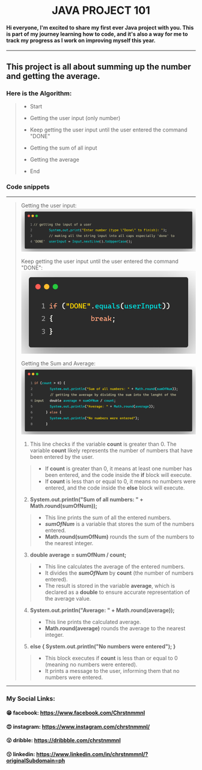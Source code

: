 <h1 style = "text-align: center" >JAVA PROJECT 101</h1>

#### Hi everyone, I'm excited to share my first ever Java project with you. This is part of my journey learning how to code, and it's also a way for me to track my progress as I work on improving myself this year.

---

## This project is all about summing up the number and getting the average.

### Here is the Algorithm:

> - Start
>
> - Getting the user input (only number)
>
> - Keep getting the user input until the user entered the command "DONE"
>
> - Getting the sum of all input
>
> - Getting the average
>
> - End

### Code snippets

---

> Getting the user input:
> ![Getting the user input..](./UserInput.png "Getting the user input.")
>
> Keep getting the user input until the user entered the command "DONE":
> ![Keep asking the user img..](./DONE.png "Keep asking the user.")
>
> Getting the Sum and Average:
> ![Getting the sum and average..](./SUMAVG.png "Getting the sum and average.")
>
> 1. This line checks if the variable **count** is greater than 0. The variable **count** likely represents the number of numbers that have been entered by the user. 
>> - If **count** is greater than 0, it means at least one number has been entered, and the code inside the **if** block will execute. 
>> - If **count** is less than or equal to 0, it means no numbers were entered, and the code inside the **else** block will execute.
> 2. **System.out.println("Sum of all numbers: " + Math.round(sumOfNum));**
>> - This line prints the sum of all the entered numbers.
>> - ***sumOfNum*** is a variable that stores the sum of the numbers entered.
>> - **Math.round(sumOfNum)** rounds the sum of the numbers to the nearest integer.
> 3. **double average = sumOfNum / count;**
>> - This line calculates the average of the entered numbers.
>> - It divides the ***sumOfNum*** by **count** (the number of numbers entered).
>> - The result is stored in the variable **average**, which is declared as a **double** to ensure accurate representation of the average value.
> 4. **System.out.println("Average: " + Math.round(average));**
>> - This line prints the calculated average.
>> - **Math.round(average)** rounds the average to the nearest integer.
> 5. **else { System.out.println("No numbers were entered"); }**
>> - This block executes if **count** is less than or equal to 0 (meaning no numbers were entered).
>> - It prints a message to the user, informing them that no numbers were entered.
---
### My Social Links:
#### :grin: facebook: https://www.facebook.com/Chrstnmmnl
#### :heart_eyes: instagram: https://www.instagram.com/chrstnmmnl/
#### :open_mouth: dribble: https://dribbble.com/chrstnmmnl
#### :kissing: linkedin: https://www.linkedin.com/in/chrstnmmnl/?originalSubdomain=ph